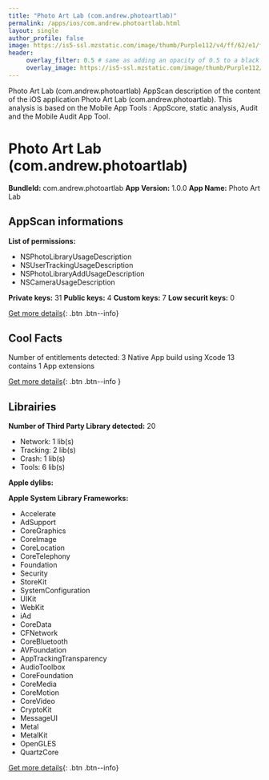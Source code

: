 ```yaml
---
title: "Photo Art Lab (com.andrew.photoartlab)"
permalink: /apps/ios/com.andrew.photoartlab.html
layout: single
author_profile: false
image: https://is5-ssl.mzstatic.com/image/thumb/Purple112/v4/ff/62/e1/ff62e170-fe88-77c0-6200-bf31f87a5d78/AppIcon-1x_U007emarketing-0-6-0-sRGB-85-220.png/512x512bb.jpg
header: 
     overlay_filter: 0.5 # same as adding an opacity of 0.5 to a black background
     overlay_image: https://is5-ssl.mzstatic.com/image/thumb/Purple112/v4/ff/62/e1/ff62e170-fe88-77c0-6200-bf31f87a5d78/AppIcon-1x_U007emarketing-0-6-0-sRGB-85-220.png/512x512bb.jpg
---
```

Photo Art Lab (com.andrew.photoartlab) AppScan description of the content of the iOS application Photo Art Lab (com.andrew.photoartlab). This analysis is based on the Mobile App Tools : AppScore, static analysis, Audit and the Mobile Audit App Tool.

# Photo Art Lab (com.andrew.photoartlab)

**BundleId:** com.andrew.photoartlab
**App Version:** 1.0.0
**App Name:** Photo Art Lab


## AppScan informations 

**List of permissions:** 
- NSPhotoLibraryUsageDescription
- NSUserTrackingUsageDescription
- NSPhotoLibraryAddUsageDescription
- NSCameraUsageDescription
  
  
**Private keys:** 31
**Public keys:** 4
**Custom keys:** 7
**Low securit keys:** 0
  
[Get more details](/pricing.html){: .btn .btn--info}

## Cool Facts

Number of entitlements detected: 3
Native App
build using Xcode 13
contains 1 App extensions
  
[Get more details](/pricing.html){: .btn .btn--info }

## Librairies 
**Number of Third Party Library detected:** 20
- Network: 1 lib(s)
- Tracking: 2 lib(s)
- Crash: 1 lib(s)
- Tools: 6 lib(s)


**Apple dylibs:**


**Apple System Library Frameworks:**
- Accelerate
- AdSupport
- CoreGraphics
- CoreImage
- CoreLocation
- CoreTelephony
- Foundation
- Security
- StoreKit
- SystemConfiguration
- UIKit
- WebKit
- iAd
- CoreData
- CFNetwork
- CoreBluetooth
- AVFoundation
- AppTrackingTransparency
- AudioToolbox
- CoreFoundation
- CoreMedia
- CoreMotion
- CoreVideo
- CryptoKit
- MessageUI
- Metal
- MetalKit
- OpenGLES
- QuartzCore


  
[Get more details](/pricing.html){: .btn .btn--info}

